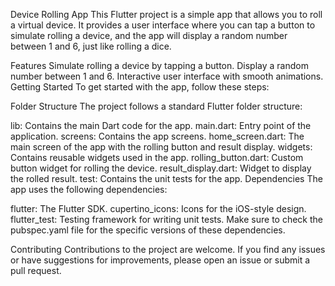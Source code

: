 Device Rolling App
This Flutter project is a simple app that allows you to roll a virtual device. It provides a user interface where you can tap a button to simulate rolling a device, and the app will display a random number between 1 and 6, just like rolling a dice.

Features
Simulate rolling a device by tapping a button.
Display a random number between 1 and 6.
Interactive user interface with smooth animations.
Getting Started
To get started with the app, follow these steps:


Folder Structure
The project follows a standard Flutter folder structure:

lib: Contains the main Dart code for the app.
main.dart: Entry point of the application.
screens: Contains the app screens.
home_screen.dart: The main screen of the app with the rolling button and result display.
widgets: Contains reusable widgets used in the app.
rolling_button.dart: Custom button widget for rolling the device.
result_display.dart: Widget to display the rolled result.
test: Contains the unit tests for the app.
Dependencies
The app uses the following dependencies:

flutter: The Flutter SDK.
cupertino_icons: Icons for the iOS-style design.
flutter_test: Testing framework for writing unit tests.
Make sure to check the pubspec.yaml file for the specific versions of these dependencies.

Contributing
Contributions to the project are welcome. If you find any issues or have suggestions for improvements, please open an issue or submit a pull request.
